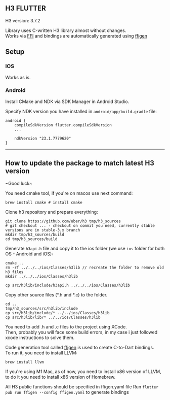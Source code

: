 ## H3 FLUTTER

H3 version: 3.7.2

Library uses C-written H3 library almost without changes.  
Works via [FFI](https://pub.dev/packages/ffi) and bindings are automatically generated using [ffigen](https://pub.dev/packages/ffige)
## Setup

### IOS

Works as is.

### Android

Install CMake and NDK via SDK Manager in Android Studio.

Specify NDK version you have installed in `android/app/build.gradle` file:
```
android {
    compileSdkVersion flutter.compileSdkVersion
    ...

    ndkVersion "23.1.7779620"
}
```
  
-------------
  
## How to update the package to match latest H3 version

~Good luck~
  

You need cmake tool, if you're on macos use next command:
```
brew install cmake # install cmake
```

Clone h3 repository and prepare everything:
```
git clone https://github.com/uber/h3 tmp/h3_sources 
# git checkout ... - checkout on commit you need, currently stable versions are in stable-3.x branch
mkdir tmp/h3_sources/build
cd tmp/h3_sources/build
```

Generate `h3api.h` file and copy it to the ios folder (we use `ios` folder for both OS - Android and iOS):
```
cmake ..
rm -rf ../../../ios/Classes/h3lib // recreate the folder to remove old h3 files
mkdir ../../../ios/Classes/h3lib

cp src/h3lib/include/h3api.h ../../../ios/Classes/h3lib
```

Copy other source files (*.h and *.c) to the folder.
```
cd ..
tmp/h3_sources/src/h3lib/include
cp src/h3lib/include/* ../../ios/Classes/h3lib
cp src/h3lib/lib/* ../../ios/Classes/h3lib
```

You need to add .h and .c files to the project using XCode.  
Then, probably you will face some build errors, in my case i just followed xcode instructions to solve them.  

Code generation tool called [ffigen](https://pub.dev/packages/ffige) is used to create C-to-Dart bindings.  
To run it, you need to install LLVM:
```
brew install llvm
```
If you're using M1 Mac, as of now, you need to install x86 version of LLVM, to do it you need to install x86 version of Homebrew.

All H3 public functions should be specified in ffigen.yaml file
Run `flutter pub run ffigen --config ffigen.yaml` to generate bindings